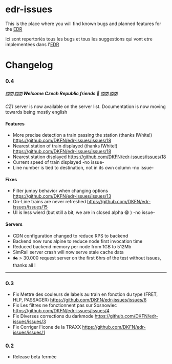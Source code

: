 # edr-issues

This is the place where you will find known bugs and planned features for the [EDR](https://edr.deadlykungfu.ninja/)

Ici sont repertoriés tous les bugs et tous les suggestions qui vont etre implementées dans l'[EDR](https://edr.deadlykungfu.ninja/)

# Changelog
### 0.4

##### :czech_republic: :czech_republic: Welcome Czech Republic friends :partying_face: :czech_republic: :czech_republic:

_CZ1_ server is now available on the server list.
Documentation is now moving towards being mostly english


#### Features
- More precise detection a train passing the station (thanks IWhite!) https://github.com/DKFN/edr-issues/issues/18
- Nearest station of train displayed (thanks IWhite!) https://github.com/DKFN/edr-issues/issues/18
- Nearest station displayed https://github.com/DKFN/edr-issues/issues/18
- Current speed of train displayed -no issue-
- Line number is tied to destination, not in its own column -no issue-

#### Fixes
- Filter jumpy behavior when changing options https://github.com/DKFN/edr-issues/issues/13
- On-Line trains are never refreshed https://github.com/DKFN/edr-issues/issues/15
- UI is less wierd (but still a bit, we are in closed alpha :grin: ) -no issue-

#### Servers
- CDN configuration changed to reduce RPS to backend
- Backend now runs alpine to reduce node first invocation time
- Reduced backend memory per node from 1GB to 512Mb
- SimRail server crash will now serve stale cache data
- :motorcycle: > 30.000 request server on the first 6hrs of the test without issues, thanks all !

-------

### 0.3
- Fix Mettre des couleurs de labels au train en fonction du type (FRET, HLP, PASSAGER) https://github.com/DKFN/edr-issues/issues/6
- Fix Les filtres ne fonctionnent pas sur Sosnowiec https://github.com/DKFN/edr-issues/issues/4 
- Fix Diverses corrections du darkmode https://github.com/DKFN/edr-issues/issues/3
- Fix Corriger l'icone de la TRAXX https://github.com/DKFN/edr-issues/issues/1

### 0.2
- Release beta fermée

